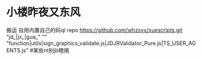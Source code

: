 # 小楼昨夜又东风
搬运 自用内置自己的码ql repo https://github.com/whzsyx/xuescripts.git "jd_|jx_|gua_" "" "function|utils|sign_graphics_validate.js|JDJRValidator_Pure.js|TS_USER_AGENTS.js"
#某些nt别jb瞎搞
